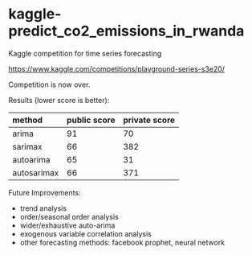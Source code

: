 # kaggle-predict_co2_emissions_in_rwanda
Kaggle competition for time series forecasting

https://www.kaggle.com/competitions/playground-series-s3e20/

Competition is now over.

Results (lower score is better):

|method|public score|private score|
|:---|:---|:---|
|arima|91|70|
|sarimax|66|382|
|autoarima|65|31|
|autosarimax|66|371|

Future Improvements:
- trend analysis
- order/seasonal order analysis
- wider/exhaustive auto-arima
- exogenous variable correlation analysis
- other forecasting methods: facebook prophet, neural network
